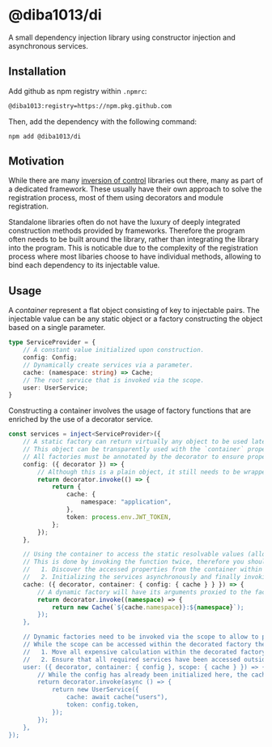 # @diba1013/di

A small dependency injection library using constructor injection and asynchronous services.

## Installation

Add github as npm registry within `.npmrc`:

```bash
@diba1013:registry=https://npm.pkg.github.com
```

Then, add the dependency with the following command:

```
npm add @diba1013/di
```

## Motivation

While there are many [inversion of control](https://martinfowler.com/articles/dipInTheWild.html) libraries out there, many as part of a dedicated framework. These usually have their own approach to solve the registration process, most of them using decorators and module registration.

Standalone libraries often do not have the luxury of deeply integrated construction methods provided by frameworks. Therefore the program often needs to be built around the library, rather than integrating the library into the program. This is noticable due to the complexity of the registration process where most libaries choose to have individual methods, allowing to bind each dependency to its injectable value.

## Usage

A *container* represent a flat object consisting of key to injectable pairs. The injectable value can be any static object or a factory constructing the object based on a single parameter.

```ts
type ServiceProvider = {
    // A constant value initialized upon construction.
    config: Config;
    // Dynamically create services via a parameter.
    cache: (namespace: string) => Cache;
    // The root service that is invoked via the scope.
    user: UserService;
}
```

Constructing a container involves the usage of factory functions that are enriched by the use of a decorator service.

```ts
const services = inject<ServiceProvider>({
    // A static factory can return virtually any object to be used later.
    // This object can be transparently used with the `container` property from the factories' context.
    // All factories must be annotated by the decorator to ensure proper type hints.
	config: ({ decorator }) => {
        // Although this is a plain object, it still needs to be wrapped within the factory to ensure proper initiation order.
		return decorator.invoke(() => {
			return {
				cache: {
					namespace: "application",
				},
				token: process.env.JWT_TOKEN,
			};
		});
	},

    // Using the container to access the static resolvable values (allowing for nested destructuring).
    // This is done by invoking the function twice, therefore you should move all expensive code within the decorated factory:
    //   1. Discover the accessed properties from the container within the immediate context.
    //   2. Initializing the services asynchronously and finally invoking the factory.
	cache: ({ decorator, container: { config: { cache } } }) => {
        // A dynamic factory will have its arguments proxied to the factory, accepting multiple arguments if necessary..
		return decorator.invoke((namespace) => {
			return new Cache(`${cache.namespace)}:${namespace}`);
		});
	},

    // Dynamic factories need to be invoked via the scope to allow to pass their arguments.
    // While the scope can be accessed within the decorated factory the following principles should be adhered to:
    //   1. Move all expensive calculation within the decorated factory.
    //   2. Ensure that all required services have been accessed outside of the decorated factory via the container.
	user: ({ decorator, container: { config }, scope: { cache } }) => {
        // While the config has already been initialized here, the cache will only be initialized when the factory is called.
		return decorator.invoke(async () => {
			return new UserService({
				cache: await cache("users"),
				token: config.token,
			});
		});
	},
});
```

